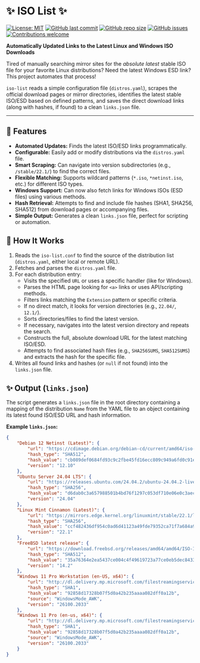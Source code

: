 # ✨ ISO List ✨

[![License: MIT](https://img.shields.io/badge/License-MIT-yellow.svg)](https://opensource.org/licenses/MIT) <!-- Add your LICENSE file -->
[![GitHub last commit](https://img.shields.io/github/last-commit/mikl0s/iso-list)](https://github.com/mikl0s/iso-list/commits/main) <!-- Adjust branch if needed -->
[![GitHub repo size](https://img.shields.io/github/repo-size/mikl0s/iso-list)](https://github.com/mikl0s/iso-list)
[![GitHub issues](https://img.shields.io/github/issues/mikl0s/iso-list)](https://github.com/mikl0s/iso-list/issues)
[![Contributions welcome](https://img.shields.io/badge/contributions-welcome-brightgreen.svg?style=flat)](https://github.com/mikl0s/iso-list/pulls)
<!-- Optional: Add GitHub Actions status badge if you set it up
[![Update Status](https://github.com/mikl0s/iso-list/actions/workflows/update-links.yml/badge.svg)](https://github.com/mikl0s/iso-list/actions/workflows/update-links.yml)
-->

**Automatically Updated Links to the Latest Linux and Windows ISO Downloads**

Tired of manually searching mirror sites for the *absolute latest* stable ISO file for your favorite Linux distributions? Need the latest Windows ESD link? This project automates that process!

`iso-list` reads a simple configuration file (`distros.yaml`), scrapes the official download pages or mirror directories, identifies the latest stable ISO/ESD based on defined patterns, and saves the direct download links (along with hashes, if found) to a clean `links.json` file.

---

## 🚀 Features

*   **Automated Updates:** Finds the latest ISO/ESD links programmatically.
*   **Configurable:** Easily add or modify distributions via the `distros.yaml` file.
*   **Smart Scraping:** Can navigate into version subdirectories (e.g., `/stable/22.1/`) to find the correct files.
*   **Flexible Matching:** Supports wildcard patterns (`*.iso`, `*netinst.iso`, etc.) for different ISO types.
*   **Windows Support:** Can now also fetch links for Windows ISOs (ESD files) using various methods.
*   **Hash Retrieval:** Attempts to find and include file hashes (SHA1, SHA256, SHA512) from download pages or accompanying files.
*   **Simple Output:** Generates a clean `links.json` file, perfect for scripting or automation.

## 🤔 How It Works

1.  Reads the `iso-list.conf` to find the source of the distribution list (`distros.yaml`, either local or remote URL).
2.  Fetches and parses the `distros.yaml` file.
3.  For each distribution entry:
    *   Visits the specified `URL` or uses a specific handler (like for Windows).
    *   Parses the HTML page looking for `<a>` links or uses API/scripting methods.
    *   Filters links matching the `Extension` pattern or specific criteria.
    *   If no direct match, it looks for version directories (e.g., `22.04/`, `12.1/`).
    *   Sorts directories/files to find the latest version.
    *   If necessary, navigates into the latest version directory and repeats the search.
    *   Constructs the full, absolute download URL for the latest matching ISO/ESD.
    *   Attempts to find associated hash files (e.g., `SHA256SUMS`, `SHA512SUMS`) and extracts the hash for the specific file.
4.  Writes all found links and hashes (or `null` if not found) into the `links.json` file.

## ✨ Output (`links.json`)

The script generates a `links.json` file in the root directory containing a mapping of the distribution `Name` from the YAML file to an object containing its latest found ISO/ESD URL and hash information.

**Example `links.json`:**

```json
{
    "Debian 12 Netinst (Latest)": {
        "url": "https://cdimage.debian.org/debian-cd/current/amd64/iso-cd/debian-12.10.0-amd64-netinst.iso",
        "hash_type": "SHA512",
        "hash_value": "cb089def0684fd93c9c2fbe45fd16ecc809c949a6fd0c91ee199faefe7d4b82b64658a264a13109d59f1a40ac3080be2f7bd3d8bf3e9cdf509add6d72576a79b",
        "version": "12.10"
    },
    "Ubuntu Server 24.04 LTS": {
        "url": "https://releases.ubuntu.com/24.04.2/ubuntu-24.04.2-live-server-amd64.iso",
        "hash_type": "SHA256",
        "hash_value": "d6dab0c3a657988501b4bd76f1297c053df710e06e0c3aece60dead24f270b4d",
        "version": "24.04"
    },
    "Linux Mint Cinnamon (Latest)": {
        "url": "https://mirrors.edge.kernel.org/linuxmint/stable/22.1/linuxmint-22.1-cinnamon-64bit.iso",
        "hash_type": "SHA256",
        "hash_value": "ccf482436df954c0ad6d41123a49fde79352ca71f7a684a97d5e0a0c39d7f39f",
        "version": "22.1"
    },
    "FreeBSD latest release": {
        "url": "https://download.freebsd.org/releases/amd64/amd64/ISO-IMAGES/14.2/FreeBSD-14.2-RELEASE-amd64-bootonly.iso",
        "hash_type": "SHA512",
        "hash_value": "35a76364e2ea5437ce004c4f49619723a77ce0eb5dec84336b2b062f7697005cd33608b8bce67e96f91a4095ebb9584c665af1d609f79e70fbae298a26747473",
        "version": "14.2"
    },
    "Windows 11 Pro Workstation (en-US, x64)": {
        "url": "http://dl.delivery.mp.microsoft.com/filestreamingservice/files/2a163cd8-b8bb-4e9f-a8b6-ed492b9316be/26100.2033.241004-2336.ge_release_svc_refresh_CLIENTCONSUMER_RET_x64FRE_en-us.esd",
        "hash_type": "SHA1",
        "hash_value": "92858d17328b07f5d0a42b235aaaa082dff0a12b",
        "source": "WindowsMode_AWK",
        "version": "26100.2033"
    },
    "Windows 11 Pro (en-us, x64)": {
        "url": "http://dl.delivery.mp.microsoft.com/filestreamingservice/files/2a163cd8-b8bb-4e9f-a8b6-ed492b9316be/26100.2033.241004-2336.ge_release_svc_refresh_CLIENTCONSUMER_RET_x64FRE_en-us.esd",
        "hash_type": "SHA1",
        "hash_value": "92858d17328b07f5d0a42b235aaaa082dff0a12b",
        "source": "WindowsMode_AWK",
        "version": "26100.2033"
    }
}
```
